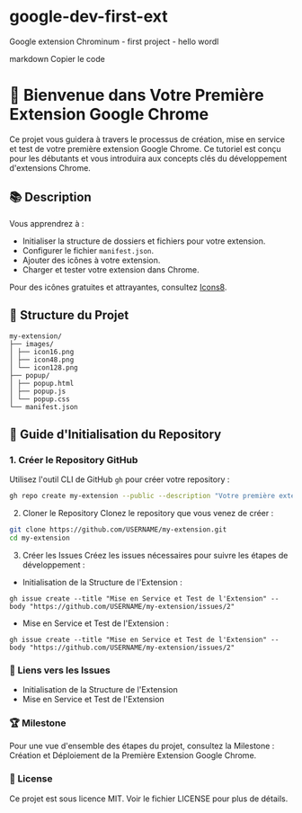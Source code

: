 # google-dev-first-ext
Google extension Chrominum - first project - hello wordl


markdown
Copier le code
# 🌟 Bienvenue dans Votre Première Extension Google Chrome

Ce projet vous guidera à travers le processus de création, mise en service et test de votre première extension Google Chrome. Ce tutoriel est conçu pour les débutants et vous introduira aux concepts clés du développement d'extensions Chrome.

## 📚 Description

Vous apprendrez à :
- Initialiser la structure de dossiers et fichiers pour votre extension.
- Configurer le fichier `manifest.json`.
- Ajouter des icônes à votre extension.
- Charger et tester votre extension dans Chrome.

Pour des icônes gratuites et attrayantes, consultez [Icons8](https://icones8.fr/).

## 📂 Structure du Projet
```terminal
my-extension/
├── images/
│ ├── icon16.png
│ ├── icon48.png
│ └── icon128.png
├── popup/
│ ├── popup.html
│ ├── popup.js
│ └── popup.css
└── manifest.json
```

## 🚀 Guide d'Initialisation du Repository

### 1. Créer le Repository GitHub

Utilisez l'outil CLI de GitHub `gh` pour créer votre repository :

```sh
gh repo create my-extension --public --description "Votre première extension Google Chrome"
```

2. Cloner le Repository
Clonez le repository que vous venez de créer :
```sh
git clone https://github.com/USERNAME/my-extension.git
cd my-extension
```

3. Créer les Issues
Créez les issues nécessaires pour suivre les étapes de développement :

- Initialisation de la Structure de l'Extension :
```terminal
gh issue create --title "Mise en Service et Test de l'Extension" --body "https://github.com/USERNAME/my-extension/issues/2"
```

- Mise en Service et Test de l'Extension :
```terminal
gh issue create --title "Mise en Service et Test de l'Extension" --body "https://github.com/USERNAME/my-extension/issues/2"
```

### 🔗 Liens vers les Issues
- Initialisation de la Structure de l'Extension
- Mise en Service et Test de l'Extension

### 🏆 Milestone
Pour une vue d'ensemble des étapes du projet, consultez la Milestone : Création et Déploiement de la Première Extension Google Chrome.

### 📜 License
Ce projet est sous licence MIT. Voir le fichier LICENSE pour plus de détails.
